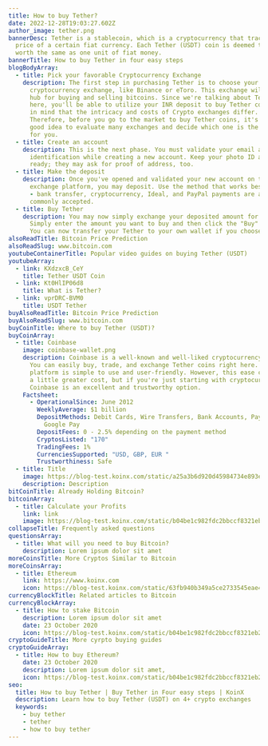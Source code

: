 ```yaml
---
title: How to buy Tether?
date: 2022-12-28T19:03:27.602Z
author_image: tether.png
bannerDesc: Tether is a stablecoin, which is a cryptocurrency that tracks the
  price of a certain fiat currency. Each Tether (USDT) coin is deemed to be
  worth the same as one unit of fiat money.
bannerTitle: How to buy Tether in four easy steps
blogBodyArray:
  - title: Pick your favorable Cryptocurrency Exchange
    description: The first step in purchasing Tether is to choose your
      cryptocurrency exchange, like Binance or eToro. This exchange will be the
      hub for buying and selling bitcoins. Since we're talking about Tether
      here, you'll be able to utilize your INR deposit to buy Tether coins. Keep
      in mind that the intricacy and costs of Crypto exchanges differ.
      Therefore, before you go to the market to buy Tether coins, it's usually a
      good idea to evaluate many exchanges and decide which one is the best fit
      for you.
  - title: Create an account
    description: This is the next phase. You must validate your email account and
      identification while creating a new account. Keep your photo ID and phone
      ready; they may ask for proof of address, too.
  - title: Make the deposit
    description: Once you've opened and validated your new account on the crypto
      exchange platform, you may deposit. Use the method that works best for you
      - bank transfer, cryptocurrency, Ideal, and PayPal payments are all
      commonly accepted.
  - title: Buy Tether
    description: You may now simply exchange your deposited amount for Tether.
      Simply enter the amount you want to buy and then click the "Buy" button.
      You can now transfer your Tether to your own wallet if you choose.
alsoReadTitle: Bitcoin Price Prediction
alsoReadSlug: www.bitcoin.com
youtubeContainerTitle: Popular video guides on buying Tether (USDT)
youtubeArray:
  - link: KXdzxcB_CeY
    title: Tether USDT Coin
  - link: Kt0HlIP06d8
    title: What is Tether?
  - link: vprDRC-BVM0
    title: USDT Tether
buyAlsoReadTitle: Bitcoin Price Prediction
buyAlsoReadSlug: www.bitcoin.com
buyCoinTitle: Where to buy Tether (USDT)?
buyCoinArray:
  - title: Coinbase
    image: coinbase-wallet.png
    description: Coinbase is a well-known and well-liked cryptocurrency exchange.
      You can easily buy, trade, and exchange Tether coins right here. This
      platform is simple to use and user-friendly. However, this ease comes with
      a little greater cost, but if you're just starting with cryptocurrencies,
      Coinbase is an excellent and trustworthy option.
    Factsheet:
      - OperationalSince: June 2012
        WeeklyAverage: $1 billion
        DepositMethods: Debit Cards, Wire Transfers, Bank Accounts, Paypal, Apple Pay,
          Google Pay
        DepositFees: 0 - 2.5% depending on the payment method
        CryptosListed: "170"
        TradingFees: 1%
        CurrenciesSupported: "USD, GBP, EUR "
        Trustworthiness: Safe
  - title: Title
    image: https://blog-test.koinx.com/static/a25a3b6d920d45984734e893e8cf6298/image-168.png
    description: Description
bitCoinTitle: Already Holding Bitcoin?
bitcoinArray:
  - title: Calculate your Profits
    link: link
    image: https://blog-test.koinx.com/static/b04be1c982fdc2bbccf8321eb29acf4c/hold_coin.png
collapseTitle: Frequently asked questions
questionsArray:
  - title: What will you need to buy Bitcoin?
    description: Lorem ipsum dolor sit amet
moreCoinsTitle: More Cryptos Similar to Bitcoin
moreCoinsArray:
  - title: Ethereum
    link: https://www.koinx.com
    icon: https://blog-test.koinx.com/static/63fb940b349a5ce2733545eae4116c5c/ET.png
currencyBlockTitle: Related articles to Bitcoin
currencyBlockArray:
  - title: How to stake Bitcoin
    description: Lorem ipsum dolor sit amet
    date: 23 October 2020
    icon: https://blog-test.koinx.com/static/b04be1c982fdc2bbccf8321eb29acf4c/hold_coin.png
cryptoGuideTitle: More cyrpto buying guides
cryptoGuideArray:
  - title: How to buy Ethereum?
    date: 23 October 2020
    description: Lorem ipsum dolor sit amet,
    icon: https://blog-test.koinx.com/static/b04be1c982fdc2bbccf8321eb29acf4c/hold_coin.png
seo:
  title: How to buy Tether | Buy Tether in Four easy steps | KoinX
  description: Learn how to buy Tether (USDT) on 4+ crypto exchanges
  keywords:
    - buy tether
    - tether
    - how to buy tether
---
```

